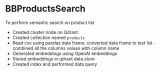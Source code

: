# BBProductsSearch
To perform semantic search on product list


- Created cluster node on Qdrant 
- Created collection named `products`
- Read csv using pandas data frame, converted data frame to text list - combined all the columns values with column name
- Generated embeddings using OpenAI embeddings
- Stored embeddings in qdrant data store
- Created index and performed data query 


